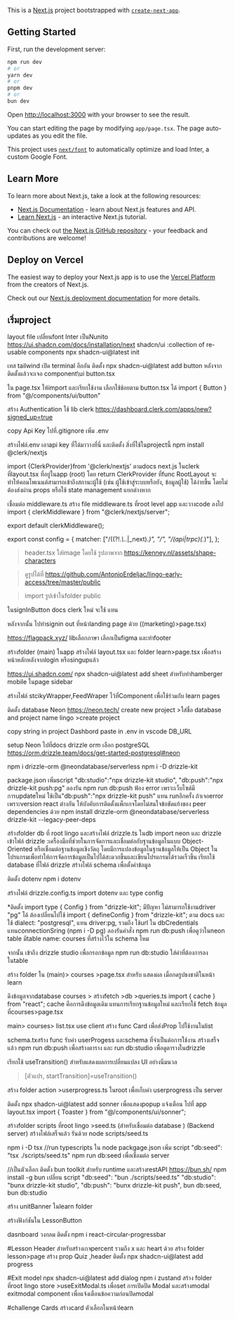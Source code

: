 This is a [Next.js](https://nextjs.org/) project bootstrapped with [`create-next-app`](https://github.com/vercel/next.js/tree/canary/packages/create-next-app).

## Getting Started

First, run the development server:

```bash
npm run dev
# or
yarn dev
# or
pnpm dev
# or
bun dev
```

Open [http://localhost:3000](http://localhost:3000) with your browser to see the result.

You can start editing the page by modifying `app/page.tsx`. The page auto-updates as you edit the file.

This project uses [`next/font`](https://nextjs.org/docs/basic-features/font-optimization) to automatically optimize and load Inter, a custom Google Font.

## Learn More

To learn more about Next.js, take a look at the following resources:

- [Next.js Documentation](https://nextjs.org/docs) - learn about Next.js features and API.
- [Learn Next.js](https://nextjs.org/learn) - an interactive Next.js tutorial.

You can check out [the Next.js GitHub repository](https://github.com/vercel/next.js/) - your feedback and contributions are welcome!

## Deploy on Vercel

The easiest way to deploy your Next.js app is to use the [Vercel Platform](https://vercel.com/new?utm_medium=default-template&filter=next.js&utm_source=create-next-app&utm_campaign=create-next-app-readme) from the creators of Next.js.

Check out our [Next.js deployment documentation](https://nextjs.org/docs/deployment) for more details.

## เริ่มproject

layout file เปลี่ยนfont Inter เป็นNunito
https://ui.shadcn.com/docs/installation/next
shadcn/ui :collection of re-usable components
npx shadcn-ui@latest init

เทส tailwind
เปิด terminal อีกอัน ติดตั้ง
npx shadcn-ui@latest add button
หลังจากติดตั้งแล้วจะเจอ component\ui button.tsx

ใน page.tsx ให้import และเรียกใช้งาน เลือกใช้ช้อยตาม button.tsx ได้
import { Button } from "@/components/ui/button"

สร้าง Authentication ใช้ lib clerk
https://dashboard.clerk.com/apps/new?signed_up=true

copy Api Key
ไปที่.gitignore เพิ่ม .env

สร้างไฟล์.env เอาapi key ที่ได้มาวางที่นี่
และติดตั้ง สิ่งที่ใช้ในprojectนี้
npm install @clerk/nextjs

import {ClerkProvider}from '@clerk/nextjs' ตามdocs next.js ในclerk ที่layout.tsx ที่อยู่ในapp (root)
โดย return ClerkProvider ที่func RootLayout จะทำให้คอมโพเนนต์สามารถเข้าถึงสถานะผู้ใช้ (เช่น ผู้ใช้เข้าสู่ระบบหรือยัง, ข้อมูลผู้ใช้) ได้ง่ายขึ้น โดยไม่ต้องส่งผ่าน props หรือใช้ state management แยกต่างหาก

เชื่อมต่อ middleware.ts สร้าง file middleware.ts ที่root level app และวางcode ลงไป
import { clerkMiddleware } from "@clerk/nextjs/server";

export default clerkMiddleware();

export const config = {
matcher: ["/((?!.*\\..*|_next).*)", "/", "/(api|trpc)(.*)"],
};

> header.tsx
> ใส่image โดยใช้ รูปภาพจาก https://kenney.nl/assets/shape-characters

> ดูรูปได้ที่ https://github.com/AntonioErdeljac/lingo-early-access/tree/master/public

> import รูปเข้าในfolder public

ในsignInButton docs clerk ใหม่ จะใช้ <SignInButton mode="modal"
              fallbackRedirectUrl="/learn"
              signUpFallbackRedirectUrl="/learn"/></SignInButton> แทน
<SignInButton
mode="modal"
afterSignInUrl="/learn"
afterSignUpUrl="/learn"> </SignInButton>

หลังจากนั้น ไปทำsignin out ที่หน้าlanding page ด้วย ((marketing)>page.tsx)

https://flagpack.xyz/ libเลือกภาษา เลือกเป็นfigma และทำfooter

สร้างfolder (main) ในapp สร้างไฟล์ layout.tsx และ folder learn>page.tsx เพื่อสร้างหน้าหลักหลังจากlogin หรือsingupแล้ว

https://ui.shadcn.com/
npx shadcn-ui@latest add sheet สำหรับทำhamberger mobile ในpage sidebar

สร้างไฟล์ stcikyWrapper,FeedWraper ไว้ที่Component เพื่อใช้ร่วมกับ learn pages

ติดตั้ง database Neon
https://neon.tech/
create new project >ใส่ชื่อ database and project name lingo >create project

copy string in project Dashbord
paste in .env in vscode DB_URL

setup Neon
ไปที่docs drizzle orm เลือก postgreSQL
https://orm.drizzle.team/docs/get-started-postgresql#neon

npm i drizzle-orm @neondatabase/serverless
npm i -D drizzle-kit

package.json เพิ่มscript "db:studio":"npx drizzle-kit studio",
"db:push":"npx drizzle-kit push:pg"
ลองรัน npm run db:push ฟ้อง error เพราะเว็บไซต์มีการupdateใหม่ ใช้เป็น"db:push":"npx drizzle-kit push" แทน runอีกครั้ง
ถ้าเจอerror เพราะversion react ต่างกัน ให้บังคับการติดตั้งแพ็กเกจโดยไม่สนใจข้อขัดแย้งของ peer dependencies ด้วย
npm install drizzle-orm @neondatabase/serverless drizzle-kit --legacy-peer-deps

สร้างfolder db ที่ root lingo
และสร้างไฟล์ drizzle.ts ในdb
import neon และ drizzle เข้าไฟล์
drizzle :เครื่องมือที่ช่วยในการจัดการและเชื่อมต่อกับฐานข้อมูลในแบบ Object-Oriented หรือเชื่อมต่อฐานข้อมูลเชิงวัตถุ โดยมีการแปลงข้อมูลในฐานข้อมูลให้เป็น Object ในโปรแกรมเพื่อทำให้การจัดการข้อมูลเป็นไปได้สะดวกขึ้นและเขียนโปรแกรมได้รวดเร็วขึ้น
เรียกใช้ database ที่ไฟล์ drizzle
สร้างไฟล์ schema เพื่อตั้งค่าข้อมูล

ติดตั้ง dotenv
npm i dotenv

สร้างไฟล์ drizzle.config.ts
import dotenv และ type config

\*ติดตั้ง import type { Config } from "drizzle-kit"; มีปัญหา ไม่สามารถใช้งานdriver "pg" ได้ ต้องเปลี่ยนไปใช้ import { defineConfig } from "drizzle-kit"; ตาม docs
และใช้ dialect: "postgresql", แทน driver:pg, รวมถึง ใช้url ใน dbCredentials แทนconnectionSring
(npm i -D pg)
ลองรันคำสั่ง npm run db:push เพื่อดูว่าในneon table มีtable name: courses ที่สร้างไว้ใน schema ไหม

จากนั้น เข้าถึง drizzle studio เพื่อกรอกข้อมูล npm run db:studio
ใส่ค่าที่ต้องการลงในtable

สร้าง folder ใน (main)> courses >page.tsx สำหรับ แสดงผล เมื่อกดรูปธงชาติในหน้า learn

ดึงข้อมูลจากdatabase
courses > สร้างfetch >db >queries.ts
import { cache } from "react"; cache คือการดึงข้อมูลเดิม แทนการเรียกฐานข้อมูลใหม่
และเรียกใช้ fetch ข้อมูล ที่courses>page.tsx

main> courses> list.tsx
use client
สร้าง func Card เพื่อส่งProp ไปใช้งานในlist

schema.txสร้าง func รับค่า userProgess และschema ที่จำเป็นต่อการใช้งาน สร้างเสร็จแล้ว npm run db:push เพื่อสร้างตาราง และ run db:studio เพื่อดูตารางในdrizzle

เรียกใช้ useTransition() สำหรับแสดงผลการเปลี่ยนแปลง UI อย่างนิ่มนวล

> [ตัวแปร, startTransition]=useTransition()

สร้าง folder action >userprogress.ts ในroot เพื่อเก็บค่า userprogress เป็น server

ติดตั้ง npx shadcn-ui@latest add sonner
เพื่อแสดงpopup แจ้งเตือน
ไปที่ app layout.tsx
import { Toaster } from "@/components/ui/sonner";

สร้างfolder scripts ที่root lingo >seed.ts
(สำหรับเชื่อมต่อ database ) (Backend server)
สร้างไฟล์เสร็จแล้ว รันด้วย node scripts/seed.ts

npm i -D tsx //run typescripts ใน node
packgage.json
เพิ่ม script "db:seed": "tsx ./scripts/seed.ts"
npm run db:seed เพื่อเชื่อมต่อ server

//เป็นตัวเลือก
ติดตั้ง bun toolkit สำหรับ runtime และสร้างrestAPI
https://bun.sh/
npm install -g bun
เปลี่ยน script
"db:seed": "bun ./scripts/seed.ts"
"db:studio": "bunx drizzle-kit studio",
"db:push": "bunx drizzle-kit push",
bun db:seed, bun db:studio

สร้าง unitBanner ในlearn folder

สร้างฟังก์ชันใน LessonButton

dasnboard วงกลม
ติดตั้ง npm i react-circular-progressbar

#Lesson Header สำหรับสร้างเกจpercent รวมถึง x และ heart ด้วย
สร้าง folder lesson>page สร้าง prop Quiz ,header
ติดตั้ง npx shadcn-ui@latest add progress

#Exit model
npx shadcn-ui@latest add dialog
npm i zustand
สร้าง folder ที่root lingo store >useExitModal.ts เพื่อset การเปิดปิด Modal และสร้างmodal exitmodal component เพื่อแจ้งเตือนข้อความก่อนปิดmodal

#challenge Cards
สร้างcard ตัวเลือกในหน้าlearn
